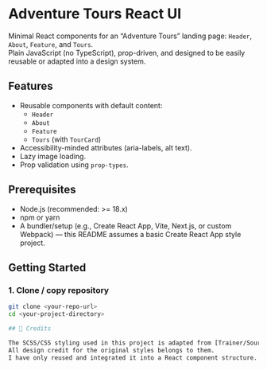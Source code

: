 # Adventure Tours React UI

Minimal React components for an “Adventure Tours” landing page: `Header`, `About`, `Feature`, and `Tours`.  
Plain JavaScript (no TypeScript), prop-driven, and designed to be easily reusable or adapted into a design system.

## Features

- Reusable components with default content:
  - `Header`
  - `About`
  - `Feature`
  - `Tours` (with `TourCard`)
- Accessibility-minded attributes (aria-labels, alt text).
- Lazy image loading.
- Prop validation using `prop-types`.

## Prerequisites

- Node.js (recommended: >= 18.x)
- npm or yarn
- A bundler/setup (e.g., Create React App, Vite, Next.js, or custom Webpack) — this README assumes a basic Create React App style project.

## Getting Started

### 1. Clone / copy repository

```bash
git clone <your-repo-url>
cd <your-project-directory>

## 🎨 Credits

The SCSS/CSS styling used in this project is adapted from [Trainer/Source Name]’s course/tutorial.  
All design credit for the original styles belongs to them.  
I have only reused and integrated it into a React component structure.

